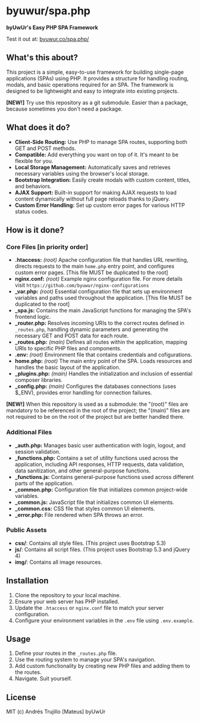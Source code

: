 # byuwur/spa.php

**byUwUr's Easy PHP SPA Framework**

Test it out at: [byuwur.co/spa.php/](https://byuwur.co/spa.php/)

## What's this about?

This project is a simple, easy-to-use framework for building single-page applications (SPAs) using PHP. It provides a structure for handling routing, modals, and basic operations required for an SPA. The framework is designed to be lightweight and easy to integrate into existing projects.

**[NEW!]** Try use this repository as a git submodule. Easier than a package, because sometimes you don't need a package.

## What does it do?

-   **Client-Side Routing:** Use PHP to manage SPA routes, supporting both GET and POST methods.
-   **Compatible:** Add everything you want on top of it. It's meant to be flexible for you.
-   **Local Storage Management:** Automatically saves and retrieves necessary variables using the browser's local storage.
-   **Bootstrap Integration:** Easily create modals with custom content, titles, and behaviors.
-   **AJAX Support:** Built-in support for making AJAX requests to load content dynamically without full page reloads thanks to jQuery.
-   **Custom Error Handling:** Set up custom error pages for various HTTP status codes.

## How is it done?

### Core Files [in priority order]

-   **.htaccess:** _(root)_ Apache configuration file that handles URL rewriting, directs requests to the main `home.php` entry point, and configures custom error pages. [This file MUST be duplicated to the root]
-   **nginx.conf:** _(root)_ Example nginx configuration file. For more details visit `https://github.com/byuwur/nginx-configurations`
-   **\_var.php:** _(root)_ Essential configuration file that sets up environment variables and paths used throughout the application. [This file MUST be duplicated to the root]
-   **\_spa.js:** Contains the main JavaScript functions for managing the SPA's frontend logic.
-   **\_router.php:** Resolves incoming URIs to the correct routes defined in `_routes.php`, handling dynamic parameters and generating the necessary GET and POST data for each route.
-   **\_routes.php:** _(main)_ Defines all routes within the application, mapping URIs to specific PHP files and components.
-   **.env:** _(root)_ Environment file that contains credentials and cofigurations.
-   **home.php:** _(root)_ The main entry point of the SPA. Loads resources and handles the basic layout of the application.
-   **\_plugins.php:** _(main)_ Handles the initialization and inclusion of essential composer libraries.
-   **\_config.php:** _(main)_ Configures the databases connections (uses $\_ENV), provides error handling for connection failures.

**[NEW!]** When this repository is used as a submodule: the "(root)" files are mandatory to be referenced in the root of the project; the "(main)" files are not required to be on the root of the project but are better handled there.

### Additional Files

-   **\_auth.php:** Manages basic user authentication with login, logout, and session validation.
-   **\_functions.php:** Contains a set of utility functions used across the application, including API responses, HTTP requests, data validation, data sanitization, and other general-purpose functions.
-   **\_functions.js:** Contains general-purpose functions used across different parts of the application.
-   **\_common.php:** Configuration file that initializes common project-wide variables.
-   **\_common.js:** JavaScript file that initializes common UI elements.
-   **\_common.css:** CSS file that styles common UI elements.
-   **\_error.php:** File rendered when SPA throws an error.

### Public Assets

-   **css/**: Contains all style files. (This project uses Bootstrap 5.3)
-   **js/**: Contains all script files. (This project uses Bootstrap 5.3 and jQuery 4)
-   **img/**: Contains all image resources.

## Installation

1. Clone the repository to your local machine.
2. Ensure your web server has PHP installed.
3. Update the `.htaccess` or `nginx.conf` file to match your server configuration.
4. Configure your environment variables in the `.env` file using `.env.example`.

## Usage

1. Define your routes in the `_routes.php` file.
2. Use the routing system to manage your SPA's navigation.
3. Add custom functionality by creating new PHP files and adding them to the routes.
4. Navigate. Suit yourself.

## License

MIT (c) Andrés Trujillo [Mateus] byUwUr
